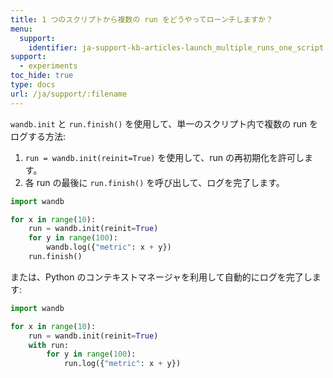 ```yaml
---
title: 1 つのスクリプトから複数の run をどうやってローンチしますか？
menu:
  support:
    identifier: ja-support-kb-articles-launch_multiple_runs_one_script
support:
  - experiments
toc_hide: true
type: docs
url: /ja/support/:filename
---
```

`wandb.init` と `run.finish()` を使用して、単一のスクリプト内で複数の run をログする方法:

1. `run = wandb.init(reinit=True)` を使用して、run の再初期化を許可します。
2. 各 run の最後に `run.finish()` を呼び出して、ログを完了します。

```python
import wandb

for x in range(10):
    run = wandb.init(reinit=True)
    for y in range(100):
        wandb.log({"metric": x + y})
    run.finish()
```

または、Python のコンテキストマネージャを利用して自動的にログを完了します:

```python
import wandb

for x in range(10):
    run = wandb.init(reinit=True)
    with run:
        for y in range(100):
            run.log({"metric": x + y})
```

